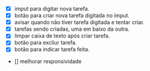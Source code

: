 - [x] imput para digitar nova tarefa.
- [x] botão para criar nova tarefa digitada no imput.
- [x] avisar quando não tiver tarefa digitada e tentar criar. 
- [x] tarefas sendo criadas, uma em baixo da outra.
- [x] limpar caixa de texto após criar tarefa.
- [x] botão para excliur tarefa.
- [x] botão para indicar tarefa feita.
- [] melhorar responsividade
